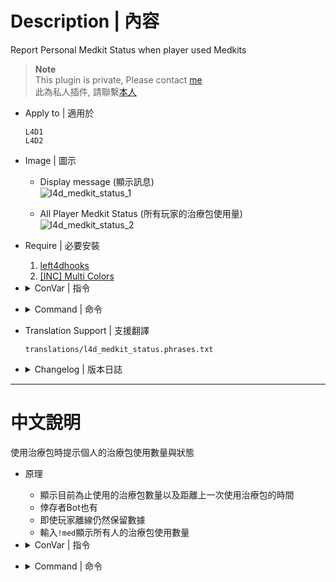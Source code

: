 # Description | 內容
Report Personal Medkit Status when player used Medkits

> __Note__ <br/>
This plugin is private, Please contact [me](https://github.com/fbef0102/Game-Private_Plugin#私人插件列表-private-plugins-list)<br/>
此為私人插件, 請聯繫[本人](https://github.com/fbef0102/Game-Private_Plugin#私人插件列表-private-plugins-list)

* Apply to | 適用於
	```
	L4D1 
	L4D2
	```

* Image | 圖示
	* Display message (顯示訊息)
	<br/>![l4d_medkit_status_1](image/l4d_medkit_status_1.jpg)

	* All Player Medkit Status (所有玩家的治療包使用量)
	<br/>![l4d_medkit_status_2](image/l4d_medkit_status_2.jpg)

* Require | 必要安裝
	1. [left4dhooks](https://forums.alliedmods.net/showthread.php?t=321696)
	2. [[INC] Multi Colors](https://github.com/fbef0102/L4D1_2-Plugins/releases/tag/Multi-Colors)

* <details><summary>ConVar | 指令</summary>

	* cfg/sourcemod/l4d_saferoom_prevent_kit.cfg
		```php
		// 0=Plugin off, 1=Plugin on.
		l4d_medkit_status_enable "1"

		// Changes how message displays. (0: Disable, 1:In chat, 2: In Hint Box, 3: In center text)
		l4d_medkit_status_announce_type "1"

		// Count medkit to which player. (1=Person doing the healing, 2=Person being healed)
		l4d_medkit_status_count_player "1"

		// If 1, start to count medkit used after game starts (survivors leaving saferoom / survival or scavenge begins) (0=Always count)
		l4d_medkit_status_game_start_enable "1"

		// Reset all players data when 0=Map Change, 1=Next New Round, 2=Next Game starts (survivors leaving saferoom / survival or scavenge begins)
		l4d_medkit_status_reset_when "2"
		```
</details>

* <details><summary>Command | 命令</summary>
	
	* **Display All Medkits Stats.**
		```php
		sm_med
		```
</details>
	
* Translation Support | 支援翻譯
	```
	translations/l4d_medkit_status.phrases.txt
	```

* <details><summary>Changelog | 版本日誌</summary>

	* v1.1 (2024-9-3)
		* Add translation file

	* v1.0 (2022-12-23)
		* Initial Release
</details>

- - - -
# 中文說明
使用治療包時提示個人的治療包使用數量與狀態

* 原理
	* 顯示目前為止使用的治療包數量以及距離上一次使用治療包的時間
	* 倖存者Bot也有
	* 即使玩家離線仍然保留數據
	* 輸入```!med```顯示所有人的治療包使用數量

* <details><summary>ConVar | 指令</summary>

	* cfg/sourcemod/l4d_saferoom_prevent_kit.cfg
		```php
		// 0=關閉插件, 1=啟動插件
		l4d_medkit_status_enable "1"

		// 提示該如何顯示. (0: 不提示, 1: 聊天框, 2: 黑底白字框, 3: 螢幕正中間)
		l4d_medkit_status_announce_type "1"

		// 計算誰使用的治療包. (1=治療的人, 2=被治療的人)
		l4d_medkit_status_count_player "1"

		// 為1時，遊戲開始之後才會計算治療包使用數量 (倖存者離開安全室 或 生存/清道夫 計時開始)
		// 0 = 一直都計算
		l4d_medkit_status_game_start_enable "1"

		// 何時重置治療包數據? 0=換圖時, 1=新的回合開始時, 2=下次遊戲開始之時 (離開安全室 / 生存或清道夫模式計時開始).
		l4d_medkit_status_reset_when "2"
		```
</details>

* <details><summary>Command | 命令</summary>
	
	* **查看所有人的治療包數據.**
		```php
		sm_med
		```
</details>